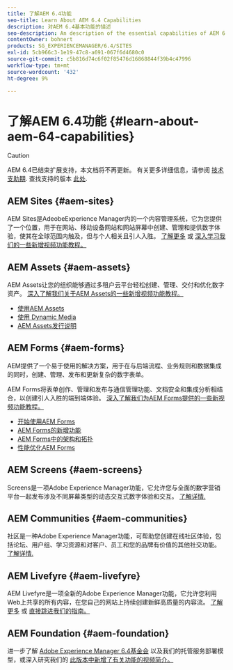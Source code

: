 ```yaml
---
title: 了解AEM 6.4功能
seo-title: Learn About AEM 6.4 Capabilities
description: 对AEM 6.4基本功能的描述
seo-description: An description of the essential capabilities of AEM 6.4
contentOwner: bohnert
products: SG_EXPERIENCEMANAGER/6.4/SITES
exl-id: 5cb966c3-1e19-47c8-a691-067f6d4680c0
source-git-commit: c5b816d74c6f02f85476d16868844f39b4c47996
workflow-type: tm+mt
source-wordcount: '432'
ht-degree: 9%

---
```


# 了解AEM 6.4功能 {#learn-about-aem-64-capabilities}

>[!CAUTION]
>
>AEM 6.4已结束扩展支持，本文档将不再更新。 有关更多详细信息，请参阅 [技术支助期](https://helpx.adobe.com/cn/support/programs/eol-matrix.html). 查找支持的版本 [此处](https://experienceleague.adobe.com/docs/).

## AEM Sites {#aem-sites}

AEM Sites是AdeobeExperience Manager内的一个内容管理系统，它为您提供了一个位置，用于在网站、移动设备网站和网站屏幕中创建、管理和提供数字体验，使其在全球范围内触及，但与个人相关且引人入胜。 [了解更多](https://business.adobe.com/products/experience-manager/sites/web-content-management.html) 或 [深入学习我们的一些新增视频功能教程。](https://experienceleague.adobe.com/docs/experience-manager-learn/sites/overview.html)

## AEM Assets {#aem-assets}

AEM Assets让您的组织能够通过多租户云平台轻松创建、管理、交付和优化数字资产。 [深入了解我们关于AEM Assets的一些新增视频功能教程。](https://experienceleague.adobe.com/docs/experience-manager-learn/assets/overview.html)

* [使用AEM Assets](/help/assets/managing-assets-touch-ui.md)
* [使用 Dynamic Media](/help/assets/dynamic-media.md)
* [AEM Assets发行说明](/help/release-notes/assets.md)

## AEM Forms {#aem-forms}

AEM提供了一个易于使用的解决方案，用于在与后端流程、业务规则和数据集成的同时，创建、管理、发布和更新复杂的数字表单。

AEM Forms将表单创作、管理和发布与通信管理功能、文档安全和集成分析相结合，以创建引人入胜的端到端体验。 [深入了解我们为AEM Forms提供的一些新视频功能教程。](https://experienceleague.adobe.com/docs/experience-manager-learn/forms/overview.html)

* [开始使用AEM Forms](/help/forms/using/introduction-aem-forms.md)
* [AEM Forms的新增功能](/help/forms/using/whats-new.md)
* [AEM Forms中的架构和拓扑](/help/forms/using/aem-forms-architecture-deployment.md)
* [性能优化AEM Forms](/help/forms/using/performance-tuning-aem-forms.md)

## AEM Screens {#aem-screens}

Screens是一项Adobe Experience Manager功能，它允许您与全面的数字营销平台一起发布涉及不同屏幕类型的动态交互式数字体验和交互。  [了解详情.](https://experienceleague.adobe.com/docs/experience-manager-screens/user-guide/aem-screens-introduction.html)

## AEM Communities {#aem-communities}

社区是一种Adobe Experience Manager功能，可帮助您创建在线社区体验，包括论坛、用户组、学习资源和对客户、员工和您的品牌有价值的其他社交功能。 [了解详情.](https://business.adobe.com/products/experience-manager/sites/aem-sites.html)

## AEM Livefyre {#aem-livefyre}

AEM Livefyre是一项全新的Adobe Experience Manager功能，它允许您利用Web上共享的所有内容，在您自己的网站上持续创建新鲜高质量的内容流。 [了解更多](https://business.adobe.com/products/experience-manager/sites/aem-sites.html) 或 [直接跳进我们的指南。](https://experienceleague.adobe.com/docs/livefyre/implementation/home.html)

## AEM Foundation {#aem-foundation}

进一步了解 [Adobe Experience Manager 6.4基金会](/help/sites-deploying/home.md) 以及我们的托管服务部署模型，或深入研究我们的 [此版本中新增了有关功能的视频简介。](https://experienceleague.adobe.com/docs/experience-manager-learn/sites/overview.html)
